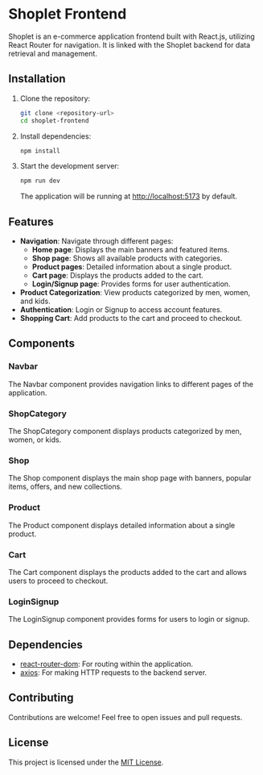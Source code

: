 # Shoplet Frontend

Shoplet is an e-commerce application frontend built with React.js, utilizing React Router for navigation. It is linked with the Shoplet backend for data retrieval and management.

## Installation

1. Clone the repository:

   ```bash
   git clone <repository-url>
   cd shoplet-frontend
   ```

2. Install dependencies:

   ```bash
   npm install
   ```

3. Start the development server:

   ```bash
   npm run dev
   ```

   The application will be running at [http://localhost:5173](http://localhost:5173) by default.

## Features

- **Navigation**: Navigate through different pages:
  - **Home page**: Displays the main banners and featured items.
  - **Shop page**: Shows all available products with categories.
  - **Product pages**: Detailed information about a single product.
  - **Cart page**: Displays the products added to the cart.
  - **Login/Signup page**: Provides forms for user authentication.
- **Product Categorization**: View products categorized by men, women, and kids.
- **Authentication**: Login or Signup to access account features.
- **Shopping Cart**: Add products to the cart and proceed to checkout.

## Components

### Navbar

The Navbar component provides navigation links to different pages of the application.

### ShopCategory

The ShopCategory component displays products categorized by men, women, or kids.

### Shop

The Shop component displays the main shop page with banners, popular items, offers, and new collections.

### Product

The Product component displays detailed information about a single product.

### Cart

The Cart component displays the products added to the cart and allows users to proceed to checkout.

### LoginSignup

The LoginSignup component provides forms for users to login or signup.

## Dependencies

- [react-router-dom](https://www.npmjs.com/package/react-router-dom): For routing within the application.
- [axios](https://www.npmjs.com/package/axios): For making HTTP requests to the backend server.

## Contributing

Contributions are welcome! Feel free to open issues and pull requests.

## License

This project is licensed under the [MIT License](LICENSE).